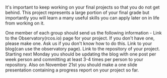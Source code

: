 It's important to keep working on your final projects so that you do not get behind. This 
project represents a large portion of your final grade but importantly you will learn
a many useful skills you can apply later on in life from working on it.

One member of each group should send us the following information - 
Link to the Observatory(rcos.io) page for your project. If you don't have one, please make one. Ask us if you don't know how to do this.
Link to your blog(can use the observatory page).
Link to the repository of your project.
Starting next Monday you should be updating the blog with one post per week person and committing 
at least 3-4 times per person to your repository.
Also on November 21st you should make a one slide presentation containing a progress report on your project so far.

